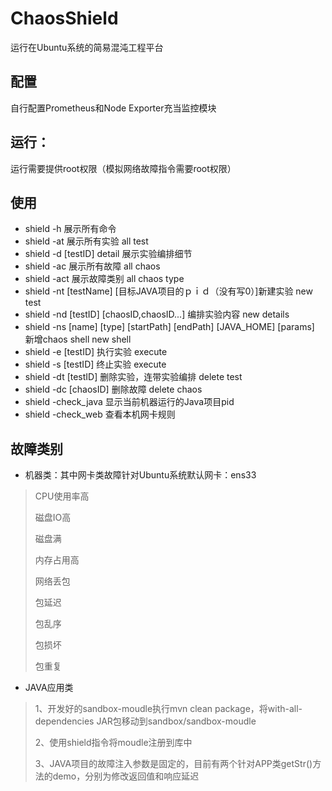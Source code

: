 # ChaosShield
运行在Ubuntu系统的简易混沌工程平台
## 配置
自行配置Prometheus和Node Exporter充当监控模块
## 运行：
运行需要提供root权限（模拟网络故障指令需要root权限）
## 使用
*  shield -h 展示所有命令
*  shield -at 展示所有实验 all test
*  shield -d [testID] detail 展示实验编排细节
*  shield -ac 展示所有故障 all chaos
*  shield -act 展示故障类别 all chaos type
*  shield -nt [testName] [目标JAVA项目的ｐｉｄ（没有写0）]新建实验 new test
*  shield -nd [testID] [chaosID,chaosID...] 编排实验内容 new details
*  shield -ns [name] [type] [startPath] [endPath] [JAVA_HOME] [params]　新增chaos shell new shell
*  shield -e [testID] 执行实验 execute
*  shield -s [testID] 终止实验 execute
*  shield -dt [testID] 删除实验，连带实验编排 delete test
*  shield -dc [chaosID] 删除故障 delete chaos
*  shield -check_java 显示当前机器运行的Java项目pid
*  shield -check_web 查看本机网卡规则

## 故障类别
* 机器类：其中网卡类故障针对Ubuntu系统默认网卡：ens33
>CPU使用率高
>
>磁盘IO高
>
>磁盘满
>
>内存占用高
>
>网络丢包
>
>包延迟
>
>包乱序
>
>包损坏
>
>包重复
* JAVA应用类
>1、开发好的sandbox-moudle执行mvn clean package，将with-all-dependencies JAR包移动到sandbox/sandbox-moudle
>
>2、使用shield指令将moudle注册到库中
>
>3、JAVA项目的故障注入参数是固定的，目前有两个针对APP类getStr()方法的demo，分别为修改返回值和响应延迟


